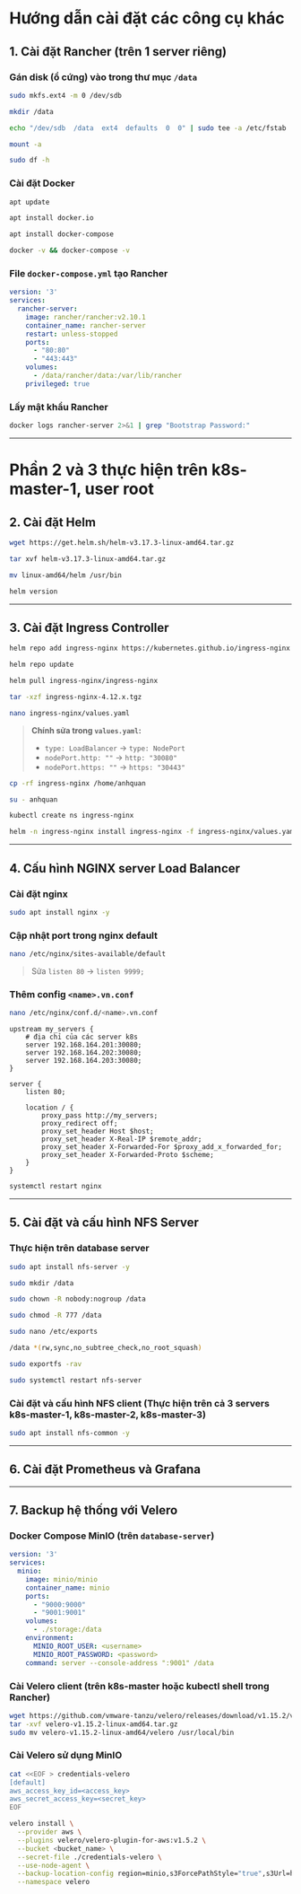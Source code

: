 # Hướng dẫn cài đặt các công cụ khác

## 1. Cài đặt Rancher (trên 1 server riêng)

### Gán disk (ổ cứng) vào trong thư mục `/data`
```bash
sudo mkfs.ext4 -m 0 /dev/sdb

mkdir /data

echo "/dev/sdb  /data  ext4  defaults  0  0" | sudo tee -a /etc/fstab

mount -a

sudo df -h
```

### Cài đặt Docker
```bash
apt update

apt install docker.io

apt install docker-compose

docker -v && docker-compose -v
```

### File `docker-compose.yml` tạo Rancher
```yaml
version: '3'
services:
  rancher-server:
    image: rancher/rancher:v2.10.1
    container_name: rancher-server
    restart: unless-stopped
    ports:
      - "80:80"
      - "443:443"
    volumes:
      - /data/rancher/data:/var/lib/rancher
    privileged: true
```

### Lấy mật khẩu Rancher
```bash
docker logs rancher-server 2>&1 | grep "Bootstrap Password:"
```

---

# Phần 2 và 3 thực hiện trên k8s-master-1, user root
## 2. Cài đặt Helm
```bash
wget https://get.helm.sh/helm-v3.17.3-linux-amd64.tar.gz

tar xvf helm-v3.17.3-linux-amd64.tar.gz

mv linux-amd64/helm /usr/bin

helm version
```

---

## 3. Cài đặt Ingress Controller
```bash
helm repo add ingress-nginx https://kubernetes.github.io/ingress-nginx

helm repo update

helm pull ingress-nginx/ingress-nginx

tar -xzf ingress-nginx-4.12.x.tgz

nano ingress-nginx/values.yaml
```

> **Chính sửa trong `values.yaml`:**
> - `type: LoadBalancer` → `type: NodePort`
> - `nodePort.http: ""` → `http: "30080"`
> - `nodePort.https: ""` → `https: "30443"`

```bash
cp -rf ingress-nginx /home/anhquan

su - anhquan

kubectl create ns ingress-nginx

helm -n ingress-nginx install ingress-nginx -f ingress-nginx/values.yaml ingress-nginx
```

---

## 4. Cấu hình NGINX server Load Balancer
### Cài đặt nginx
```sh
sudo apt install nginx -y
```
### Cập nhật port trong nginx default
```bash
nano /etc/nginx/sites-available/default
```
> Sửa `listen 80` → `listen 9999;`

### Thêm config `<name>.vn.conf`
```bash
nano /etc/nginx/conf.d/<name>.vn.conf
```

```nginx
upstream my_servers {
    # địa chỉ của các server k8s
    server 192.168.164.201:30080;
    server 192.168.164.202:30080;
    server 192.168.164.203:30080;
}

server {
    listen 80;

    location / {
        proxy_pass http://my_servers;
        proxy_redirect off;
        proxy_set_header Host $host;
        proxy_set_header X-Real-IP $remote_addr;
        proxy_set_header X-Forwarded-For $proxy_add_x_forwarded_for;
        proxy_set_header X-Forwarded-Proto $scheme;
    }
}
```

```bash
systemctl restart nginx
```

---


## 5. Cài đặt và cấu hình NFS Server 
### Thực hiện trên database server
```sh
sudo apt install nfs-server -y

sudo mkdir /data

sudo chown -R nobody:nogroup /data

sudo chmod -R 777 /data

sudo nano /etc/exports

/data *(rw,sync,no_subtree_check,no_root_squash)

sudo exportfs -rav

sudo systemctl restart nfs-server
```

### Cài đặt và cấu hình NFS client (Thực hiện trên cả 3 servers k8s-master-1, k8s-master-2, k8s-master-3)
```sh
sudo apt install nfs-common -y
```

---

## 6. Cài đặt Prometheus và Grafana


---

## 7. Backup hệ thống với Velero

### Docker Compose MinIO (trên `database-server`)
```yaml
version: '3'
services:
  minio:
    image: minio/minio
    container_name: minio
    ports:
      - "9000:9000"
      - "9001:9001"
    volumes:
      - ./storage:/data
    environment:
      MINIO_ROOT_USER: <username>
      MINIO_ROOT_PASSWORD: <password>
    command: server --console-address ":9001" /data
```

### Cài Velero client (trên k8s-master hoặc kubectl shell trong Rancher)
```bash
wget https://github.com/vmware-tanzu/velero/releases/download/v1.15.2/velero-v1.15.2-linux-amd64.tar.gz
tar -xvf velero-v1.15.2-linux-amd64.tar.gz
sudo mv velero-v1.15.2-linux-amd64/velero /usr/local/bin
```

### Cài Velero sử dụng MinIO
```bash
cat <<EOF > credentials-velero
[default]
aws_access_key_id=<access_key>
aws_secret_access_key=<secret_key>
EOF

velero install \
  --provider aws \
  --plugins velero/velero-plugin-for-aws:v1.5.2 \
  --bucket <bucket_name> \
  --secret-file ./credentials-velero \
  --use-node-agent \
  --backup-location-config region=minio,s3ForcePathStyle="true",s3Url=http://192.168.164.206:9000 \
  --namespace velero
```


